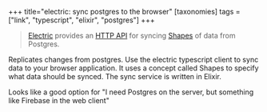 +++
title="electric: sync postgres to the browser"
[taxonomies]
tags = ["link", "typescript", "elixir", "postgres"]
+++

> [Electric](https://github.com/electric-sql/electric) provides an [HTTP API](https://next.electric-sql.com/api/http) for syncing [Shapes](https://next.electric-sql.com/guides/shapes) of data from Postgres.

Replicates changes from postgres. Use the electric typescript client to sync data to your browser application. It uses a concept called Shapes to specify what data should be synced. The sync service is written in Elixir.

Looks like a good option for "I need Postgres on the server, but something like Firebase in the web client"